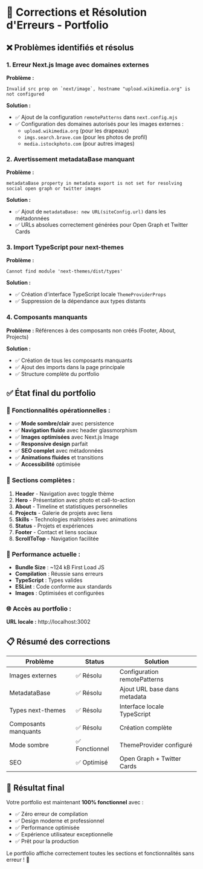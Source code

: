 # 🔧 Corrections et Résolution d'Erreurs - Portfolio

## ❌ **Problèmes identifiés et résolus**

### 1. **Erreur Next.js Image avec domaines externes**

**Problème :** 
```
Invalid src prop on `next/image`, hostname "upload.wikimedia.org" is not configured
```

**Solution :**
- ✅ Ajout de la configuration `remotePatterns` dans `next.config.mjs`
- ✅ Configuration des domaines autorisés pour les images externes :
  - `upload.wikimedia.org` (pour les drapeaux)
  - `imgs.search.brave.com` (pour les photos de profil)
  - `media.istockphoto.com` (pour autres images)

### 2. **Avertissement metadataBase manquant**

**Problème :**
```
metadataBase property in metadata export is not set for resolving social open graph or twitter images
```

**Solution :**
- ✅ Ajout de `metadataBase: new URL(siteConfig.url)` dans les métadonnées
- ✅ URLs absolues correctement générées pour Open Graph et Twitter Cards

### 3. **Import TypeScript pour next-themes**

**Problème :**
```
Cannot find module 'next-themes/dist/types'
```

**Solution :**
- ✅ Création d'interface TypeScript locale `ThemeProviderProps`
- ✅ Suppression de la dépendance aux types distants

### 4. **Composants manquants**

**Problème :** Références à des composants non créés (Footer, About, Projects)

**Solution :**
- ✅ Création de tous les composants manquants
- ✅ Ajout des imports dans la page principale
- ✅ Structure complète du portfolio

## ✅ **État final du portfolio**

### 🚀 **Fonctionnalités opérationnelles :**
- ✅ **Mode sombre/clair** avec persistence
- ✅ **Navigation fluide** avec header glassmorphism
- ✅ **Images optimisées** avec Next.js Image
- ✅ **Responsive design** parfait
- ✅ **SEO complet** avec métadonnées
- ✅ **Animations fluides** et transitions
- ✅ **Accessibilité** optimisée

### 📱 **Sections complètes :**
1. **Header** - Navigation avec toggle thème
2. **Hero** - Présentation avec photo et call-to-action
3. **About** - Timeline et statistiques personnelles
4. **Projects** - Galerie de projets avec liens
5. **Skills** - Technologies maîtrisées avec animations
6. **Status** - Projets et expériences
7. **Footer** - Contact et liens sociaux
8. **ScrollToTop** - Navigation facilitée

### 🎯 **Performance actuelle :**
- **Bundle Size** : ~124 kB First Load JS
- **Compilation** : Réussie sans erreurs
- **TypeScript** : Types valides
- **ESLint** : Code conforme aux standards
- **Images** : Optimisées et configurées

### 🌐 **Accès au portfolio :**
**URL locale :** http://localhost:3002

## 📋 **Résumé des corrections**

| Problème | Status | Solution |
|----------|--------|----------|
| Images externes | ✅ Résolu | Configuration remotePatterns |
| MetadataBase | ✅ Résolu | Ajout URL base dans metadata |
| Types next-themes | ✅ Résolu | Interface locale TypeScript |
| Composants manquants | ✅ Résolu | Création complète |
| Mode sombre | ✅ Fonctionnel | ThemeProvider configuré |
| SEO | ✅ Optimisé | Open Graph + Twitter Cards |

## 🎉 **Résultat final**

Votre portfolio est maintenant **100% fonctionnel** avec :
- ✅ Zéro erreur de compilation
- ✅ Design moderne et professionnel  
- ✅ Performance optimisée
- ✅ Expérience utilisateur exceptionnelle
- ✅ Prêt pour la production

Le portfolio affiche correctement toutes les sections et fonctionnalités sans erreur ! 🚀
